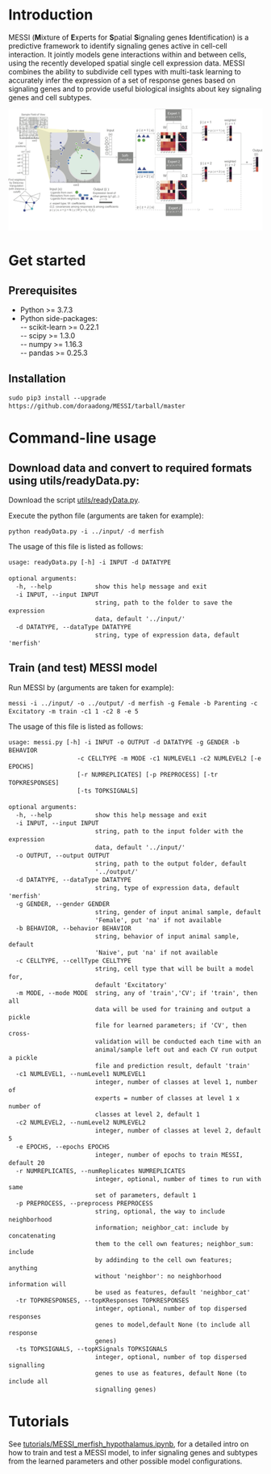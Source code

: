 # Introduction
MESSI (**M**ixture of **E**xperts for **S**patial **S**ignaling genes **I**dentification) is a predictive framework to identify signaling genes active in cell-cell interaction. It jointly models gene interactions within and between cells, using the recently developed spatial single cell expression data. MESSI combines the ability to subdivide cell types with multi-task learning to accurately infer the expression of a set of response genes based on signaling genes and to provide useful biological insights about key signaling genes and cell subtypes. 

![flowchart](./method_diagram.png)

# Get started 
## Prerequisites 
* Python >= 3.7.3 
* Python side-packages:  
-- scikit-learn >= 0.22.1  
-- scipy >= 1.3.0  
-- numpy >= 1.16.3  
-- pandas >= 0.25.3  

## Installation 

```shell
sudo pip3 install --upgrade  https://github.com/doraadong/MESSI/tarball/master
```

# Command-line usage 

## Download data and convert to required formats using utils/readyData.py:

Download the script [utils/readyData.py](utils/readyData.py). 

Execute the python file (arguments are taken for example): 

```shell
python readyData.py -i ../input/ -d merfish
```
The usage of this file is listed as follows:  

```shell
usage: readyData.py [-h] -i INPUT -d DATATYPE

optional arguments:
  -h, --help            show this help message and exit
  -i INPUT, --input INPUT
                        string, path to the folder to save the expression
                        data, default '../input/'
  -d DATATYPE, --dataType DATATYPE
                        string, type of expression data, default 'merfish'

```

## Train (and test) MESSI model 

Run MESSI by (arguments are taken for example): 

```shell
messi -i ../input/ -o ../output/ -d merfish -g Female -b Parenting -c Excitatory -m train -c1 1 -c2 8 -e 5
```
The usage of this file is listed as follows:  

```shell
usage: messi.py [-h] -i INPUT -o OUTPUT -d DATATYPE -g GENDER -b BEHAVIOR
                   -c CELLTYPE -m MODE -c1 NUMLEVEL1 -c2 NUMLEVEL2 [-e EPOCHS]
                   [-r NUMREPLICATES] [-p PREPROCESS] [-tr TOPKRESPONSES]
                   [-ts TOPKSIGNALS]

optional arguments:
  -h, --help            show this help message and exit
  -i INPUT, --input INPUT
                        string, path to the input folder with the expression
                        data, default '../input/'
  -o OUTPUT, --output OUTPUT
                        string, path to the output folder, default
                        '../output/'
  -d DATATYPE, --dataType DATATYPE
                        string, type of expression data, default 'merfish'
  -g GENDER, --gender GENDER
                        string, gender of input animal sample, default
                        'Female', put 'na' if not available
  -b BEHAVIOR, --behavior BEHAVIOR
                        string, behavior of input animal sample, default
                        'Naive', put 'na' if not available
  -c CELLTYPE, --cellType CELLTYPE
                        string, cell type that will be built a model for,
                        default 'Excitatory'
  -m MODE, --mode MODE  string, any of 'train','CV'; if 'train', then all
                        data will be used for training and output a pickle
                        file for learned parameters; if 'CV', then cross-
                        validation will be conducted each time with an
                        animal/sample left out and each CV run output a pickle
                        file and prediction result, default 'train'
  -c1 NUMLEVEL1, --numLevel1 NUMLEVEL1
                        integer, number of classes at level 1, number of
                        experts = number of classes at level 1 x number of
                        classes at level 2, default 1
  -c2 NUMLEVEL2, --numLevel2 NUMLEVEL2
                        integer, number of classes at level 2, default 5
  -e EPOCHS, --epochs EPOCHS
                        integer, number of epochs to train MESSI, default 20
  -r NUMREPLICATES, --numReplicates NUMREPLICATES
                        integer, optional, number of times to run with same
                        set of parameters, default 1
  -p PREPROCESS, --preprocess PREPROCESS
                        string, optional, the way to include neighborhood
                        information; neighbor_cat: include by concatenating
                        them to the cell own features; neighbor_sum: include
                        by addinding to the cell own features; anything
                        without 'neighbor': no neighborhood information will
                        be used as features, default 'neighbor_cat'
  -tr TOPKRESPONSES, --topKResponses TOPKRESPONSES
                        integer, optional, number of top dispersed responses
                        genes to model,default None (to include all response
                        genes)
  -ts TOPKSIGNALS, --topKSignals TOPKSIGNALS
                        integer, optional, number of top dispersed signalling
                        genes to use as features, default None (to include all
                        signalling genes)
```

# Tutorials

See [tutorials/MESSI_merfish_hypothalamus.ipynb](tutorials/MESSI_merfish_hypothalamus.ipynb), for a detailed intro on how to train and test a MESSI model, to infer signaling genes and subtypes from the learned parameters and other possible model configurations. 



